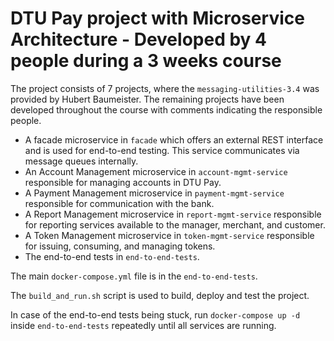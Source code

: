 # DTU Pay project with Microservice Architecture - Developed by 4 people during a 3 weeks course

The project consists of 7 projects, where the `messaging-utilities-3.4` was provided by Hubert Baumeister. The remaining projects have been developed throughout the course with comments indicating the responsible people.

- A facade microservice in `facade` which offers an external REST interface and is used for end-to-end testing. This service communicates via message queues internally.
- An Account Management microservice in `account-mgmt-service` responsible for managing accounts in DTU Pay.
- A Payment Management microservice in `payment-mgmt-service` responsible for communication with the bank.
- A Report Management microservice in `report-mgmt-service` responsible for reporting services available to the manager, merchant, and customer.
- A Token Management microservice in `token-mgmt-service` responsible for issuing, consuming, and managing tokens.
- The end-to-end tests in `end-to-end-tests`.

The main `docker-compose.yml` file is in the `end-to-end-tests`.

The `build_and_run.sh` script is used to build, deploy and test the project.

In case of the end-to-end tests being stuck, run `docker-compose up -d` inside `end-to-end-tests` repeatedly until all services are running.
